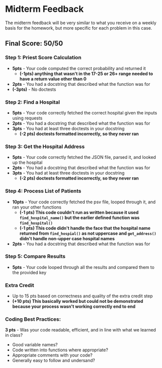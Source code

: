 # Midterm Feedback
The midterm feedback will be very similar to what you receive on a weekly basis for the homework, but more specific for each problem in this case.

## Final Score: 50/50


### Step 1: Priest Score Calculation
* **5pts** - Your code computed the correct probability and returned it
  * **(-1pts) anything that wasn't in the 17-25 or 26+ range needed to have a return value other than 0**
* **2pts** - You had a docstring that described what the function was for
* **(-3pts)** - No doctests

### Step 2: Find a Hospital
* **5pts** - Your code correctly fetched the correct hospital given the inputs using requests
* **2pts** - You had a docstring that described what the function was for
* **3pts** - You had at least three doctests in your docstring
  * **(-2 pts) doctests formatted incorrectly, so they never ran**

### Step 3: Get the Hospital Address
* **5pts** - Your code correctly fetched the JSON file, parsed it, and looked up the hospital
* **2pts** - You had a docstring that described what the function was for
* **3pts** - You had at least three doctests in your docstring
  * **(-2 pts) doctests formatted incorrectly, so they never ran**

### Step 4: Process List of Patients
* **10pts** - Your code correctly fetched the psv file, looped through it, and ran your other functions
  * **(-1 pts) This code couldn't run as written because it used `find_hospital_name()`  but the earlier defined function was `find_hospital()`**
  * **(-1 pts) This code didn't handle the face that the hospital name returned from `find_hospial()` as not uppercase and `get_address()` didn't handle non-upper case hospital names**
* **2pts** - You had a docstring that described what the function was for

### Step 5: Compare Results
* **5pts** - Your code looped through all the results and compared them to the provided key

### Extra Credit
* Up to 15 pts based on correctness and quality of the extra credit step
* **(+10 pts) This basically worked but could not be demonstrated because your process wasn't working correctly end to end**

### Coding Best Practices:
**3 pts** - Was your code readable, efficient, and in line with what we learned in class?
* Good variable names?
* Code written into functions where appropriate?
* Appropriate comments with your code?
* Generally easy to follow and undersand?
